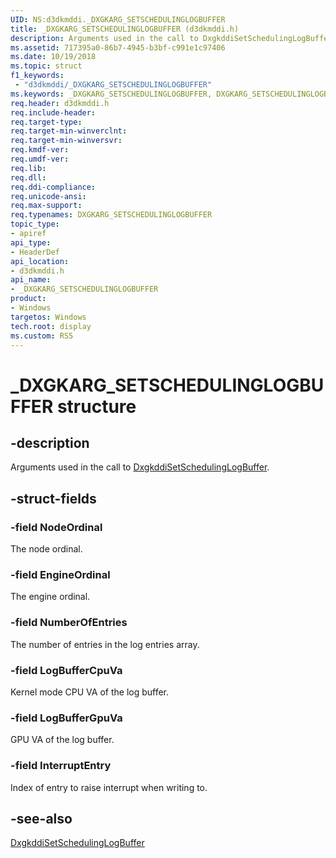 ```yaml
---
UID: NS:d3dkmddi._DXGKARG_SETSCHEDULINGLOGBUFFER
title: _DXGKARG_SETSCHEDULINGLOGBUFFER (d3dkmddi.h)
description: Arguments used in the call to DxgkddiSetSchedulingLogBuffer.
ms.assetid: 717395a0-86b7-4945-b3bf-c991e1c97406
ms.date: 10/19/2018
ms.topic: struct
f1_keywords:
 - "d3dkmddi/_DXGKARG_SETSCHEDULINGLOGBUFFER"
ms.keywords: _DXGKARG_SETSCHEDULINGLOGBUFFER, DXGKARG_SETSCHEDULINGLOGBUFFER,
req.header: d3dkmddi.h
req.include-header:
req.target-type:
req.target-min-winverclnt:
req.target-min-winversvr:
req.kmdf-ver:
req.umdf-ver:
req.lib:
req.dll:
req.ddi-compliance:
req.unicode-ansi:
req.max-support:
req.typenames: DXGKARG_SETSCHEDULINGLOGBUFFER
topic_type:
- apiref
api_type:
- HeaderDef
api_location:
- d3dkmddi.h
api_name:
- _DXGKARG_SETSCHEDULINGLOGBUFFER
product:
- Windows
targetos: Windows
tech.root: display
ms.custom: RS5
---
```


# _DXGKARG_SETSCHEDULINGLOGBUFFER structure

## -description

Arguments used in the call to [DxgkddiSetSchedulingLogBuffer](nc-d3dkmddi-dxgkddi_setschedulinglogbuffer.md).

## -struct-fields

### -field NodeOrdinal

The node ordinal.

### -field EngineOrdinal

 The engine ordinal.

### -field NumberOfEntries

The number of entries in the log entries array.

### -field LogBufferCpuVa

Kernel mode CPU VA of the log buffer.

### -field LogBufferGpuVa

GPU VA of the log buffer.

### -field InterruptEntry

Index of entry to raise interrupt when writing to.


## -see-also

[DxgkddiSetSchedulingLogBuffer](nc-d3dkmddi-dxgkddi_setschedulinglogbuffer.md)
